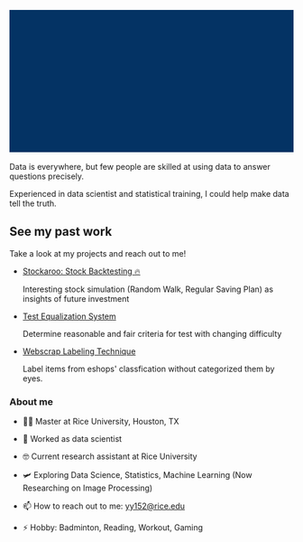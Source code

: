 

<!-- comes from msgif -->
<p align="center"><img src="https://github.com/OuOLeaf/OuOLeaf/blob/main/readme-gif/introduction.gif?raw=true"></p>

Data is everywhere, but few people are skilled at using data to answer questions precisely.

Experienced in data scientist and statistical training, I could help make data tell the truth.

## See my past work

Take a look at my projects and reach out to me!

 - [Stockaroo: Stock Backtesting 🔥](https://stockaroo-web.streamlit.app/)

   Interesting stock simulation (Random Walk, Regular Saving Plan) as insights of future investment
   
 - [Test Equalization System](https://github.com/OuOLeaf/Test-Equalization)

   Determine reasonable and fair criteria for test with changing difficulty
   
 - [Webscrap Labeling Technique](https://github.com/OuOLeaf/2-Miilion-Invoice-Data-Analysis)

   Label items from eshops' classfication without categorized them by eyes.
   
### About me

- 👨‍💻 Master at Rice University, Houston, TX

- 🔭 Worked as data scientist
 
- 🤓 Current research assistant at Rice University

- 🛩️ Exploring Data Science, Statistics, Machine Learning (Now Researching on Image Processing)

- 📫 How to reach out to me: yy152@rice.edu

- ⚡ Hobby: Badminton, Reading, Workout, Gaming 


